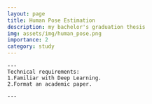 ```yaml
---
layout: page
title: Human Pose Estimation
description: my bachelor's graduation thesis
img: assets/img/human_pose.png
importance: 2
category: study
---
```


    ---
    Technical requirements:
    1.Familiar with Deep Learning.
    2.Format an academic paper.
    
    ---
